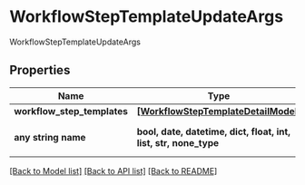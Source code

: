 # WorkflowStepTemplateUpdateArgs

WorkflowStepTemplateUpdateArgs

## Properties
Name | Type | Description | Notes
------------ | ------------- | ------------- | -------------
**workflow_step_templates** | [**[WorkflowStepTemplateDetailModel]**](WorkflowStepTemplateDetailModel.md) | WorkflowStepTemplates | [optional] 
**any string name** | **bool, date, datetime, dict, float, int, list, str, none_type** | any string name can be used but the value must be the correct type | [optional]

[[Back to Model list]](../README.md#documentation-for-models) [[Back to API list]](../README.md#documentation-for-api-endpoints) [[Back to README]](../README.md)


